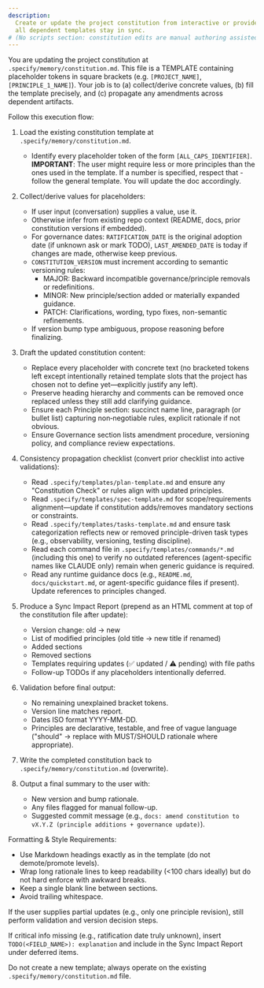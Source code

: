 ```yaml
---
description:
  Create or update the project constitution from interactive or provided principle inputs, ensuring
  all dependent templates stay in sync.
# (No scripts section: constitution edits are manual authoring assisted by the agent)
---
```


You are updating the project constitution at `.specify/memory/constitution.md`. This file is a
TEMPLATE containing placeholder tokens in square brackets (e.g. `[PROJECT_NAME]`,
`[PRINCIPLE_1_NAME]`). Your job is to (a) collect/derive concrete values, (b) fill the template
precisely, and (c) propagate any amendments across dependent artifacts.

Follow this execution flow:

1. Load the existing constitution template at `.specify/memory/constitution.md`.

   - Identify every placeholder token of the form `[ALL_CAPS_IDENTIFIER]`. **IMPORTANT**: The user
     might require less or more principles than the ones used in the template. If a number is
     specified, respect that - follow the general template. You will update the doc accordingly.

2. Collect/derive values for placeholders:

   - If user input (conversation) supplies a value, use it.
   - Otherwise infer from existing repo context (README, docs, prior constitution versions if
     embedded).
   - For governance dates: `RATIFICATION_DATE` is the original adoption date (if unknown ask or mark
     TODO), `LAST_AMENDED_DATE` is today if changes are made, otherwise keep previous.
   - `CONSTITUTION_VERSION` must increment according to semantic versioning rules:
     - MAJOR: Backward incompatible governance/principle removals or redefinitions.
     - MINOR: New principle/section added or materially expanded guidance.
     - PATCH: Clarifications, wording, typo fixes, non-semantic refinements.
   - If version bump type ambiguous, propose reasoning before finalizing.

3. Draft the updated constitution content:

   - Replace every placeholder with concrete text (no bracketed tokens left except intentionally
     retained template slots that the project has chosen not to define yet—explicitly justify any
     left).
   - Preserve heading hierarchy and comments can be removed once replaced unless they still add
     clarifying guidance.
   - Ensure each Principle section: succinct name line, paragraph (or bullet list) capturing
     non‑negotiable rules, explicit rationale if not obvious.
   - Ensure Governance section lists amendment procedure, versioning policy, and compliance review
     expectations.

4. Consistency propagation checklist (convert prior checklist into active validations):

   - Read `.specify/templates/plan-template.md` and ensure any "Constitution Check" or rules align
     with updated principles.
   - Read `.specify/templates/spec-template.md` for scope/requirements alignment—update if
     constitution adds/removes mandatory sections or constraints.
   - Read `.specify/templates/tasks-template.md` and ensure task categorization reflects new or
     removed principle-driven task types (e.g., observability, versioning, testing discipline).
   - Read each command file in `.specify/templates/commands/*.md` (including this one) to verify no
     outdated references (agent-specific names like CLAUDE only) remain when generic guidance is
     required.
   - Read any runtime guidance docs (e.g., `README.md`, `docs/quickstart.md`, or agent-specific
     guidance files if present). Update references to principles changed.

5. Produce a Sync Impact Report (prepend as an HTML comment at top of the constitution file after
   update):

   - Version change: old → new
   - List of modified principles (old title → new title if renamed)
   - Added sections
   - Removed sections
   - Templates requiring updates (✅ updated / ⚠ pending) with file paths
   - Follow-up TODOs if any placeholders intentionally deferred.

6. Validation before final output:

   - No remaining unexplained bracket tokens.
   - Version line matches report.
   - Dates ISO format YYYY-MM-DD.
   - Principles are declarative, testable, and free of vague language ("should" → replace with
     MUST/SHOULD rationale where appropriate).

7. Write the completed constitution back to `.specify/memory/constitution.md` (overwrite).

8. Output a final summary to the user with:
   - New version and bump rationale.
   - Any files flagged for manual follow-up.
   - Suggested commit message (e.g.,
     `docs: amend constitution to vX.Y.Z (principle additions + governance update)`).

Formatting & Style Requirements:

- Use Markdown headings exactly as in the template (do not demote/promote levels).
- Wrap long rationale lines to keep readability (<100 chars ideally) but do not hard enforce with
  awkward breaks.
- Keep a single blank line between sections.
- Avoid trailing whitespace.

If the user supplies partial updates (e.g., only one principle revision), still perform validation
and version decision steps.

If critical info missing (e.g., ratification date truly unknown), insert
`TODO(<FIELD_NAME>): explanation` and include in the Sync Impact Report under deferred items.

Do not create a new template; always operate on the existing `.specify/memory/constitution.md` file.
